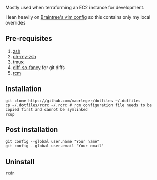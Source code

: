 Mostly used when terraforming an EC2 instance for development.

I lean heavily on [Braintree's vim config](https://github.com/braintreeps/vim_dotfiles) so this contains only my local overrides

## Pre-requisites

1. [zsh](https://github.com/robbyrussell/oh-my-zsh/wiki/Installing-ZSH)
1. [oh-my-zsh](https://github.com/robbyrussell/oh-my-zsh)
1. [tmux](https://github.com/tmux/tmux)
1. [diff-so-fancy](https://github.com/so-fancy/diff-so-fancy) for git diffs
1. [rcm](https://github.com/thoughtbot/rcm#installation)

## Installation

```
git clone https://github.com/maorleger/dotfiles ~/.dotfiles
cp ~/.dotfiles/rcrc ~/.rcrc # rcm configuration file needs to be copied first and cannot be symlinked
rcup
```

## Post installation

```
git config --global user.name "Your name"
git config --global user.email "Your email"
```

## Uninstall

```
rcdn
```
